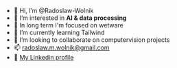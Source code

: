 - 👋 Hi, I’m @Radoslaw-Wolnik
- 👀 I’m interested in <b>AI & data processing</b>
- 🧠 In long term I'm focused on wetware
- 🌱 I’m currently learning Tailwind
- 💞️ I’m looking to collaborate on computervision projects
- 📫 radoslaw.m.wolnik@gmail.com
- 💼 [My Linkedin profile](https://www.linkedin.com/in/radoslaw-wolnik-8b87a523b "Linkedin")



<!---
Radoslaw-Wolnik/Radoslaw-Wolnik is a ✨ special ✨ repository because its `README.md` (this file) appears on your GitHub profile.
You can click the Preview link to take a look at your changes.
--->
